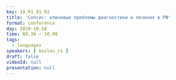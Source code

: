 ```yaml
---
key: 18_R1_01_02
title: 'Сепсис: ключевые проблемы диагностики и лечения в РФ'
format: conference
day: 2019-10-18
time: 09.30 – 10.00
tags:
  - languages
speakers: [ kozlov_rs ]
draft: false
videoId: null
presentation: null
---
```

